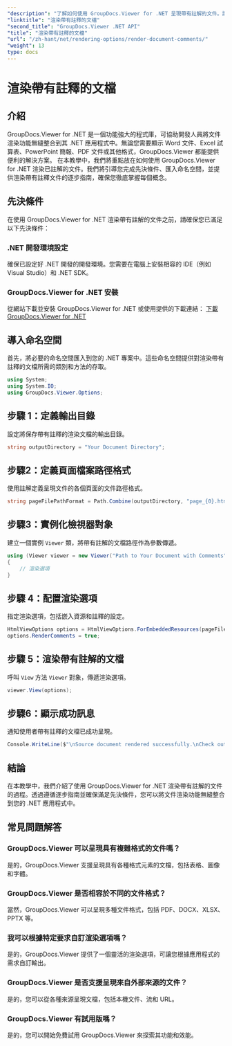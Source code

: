 ```yaml
---
"description": "了解如何使用 GroupDocs.Viewer for .NET 呈現帶有註解的文件。請按照我們的逐步指南進行操作，以實現無縫整合。"
"linktitle": "渲染帶有註釋的文檔"
"second_title": "GroupDocs.Viewer .NET API"
"title": "渲染帶有註釋的文檔"
"url": "/zh-hant/net/rendering-options/render-document-comments/"
"weight": 13
type: docs
---
```

# 渲染帶有註釋的文檔

## 介紹
GroupDocs.Viewer for .NET 是一個功能強大的程式庫，可協助開發人員將文件渲染功能無縫整合到其 .NET 應用程式中。無論您需要顯示 Word 文件、Excel 試算表、PowerPoint 簡報、PDF 文件或其他格式，GroupDocs.Viewer 都能提供便利的解決方案。
在本教學中，我們將重點放在如何使用 GroupDocs.Viewer for .NET 渲染已註解的文件。我們將引導您完成先決條件、匯入命名空間，並提供渲染帶有註釋文件的逐步指南，確保您徹底掌握每個概念。
## 先決條件
在使用 GroupDocs.Viewer for .NET 渲染帶有註解的文件之前，請確保您已滿足以下先決條件：
### .NET 開發環境設定
確保已設定好 .NET 開發的開發環境。您需要在電腦上安裝相容的 IDE（例如 Visual Studio）和 .NET SDK。
### GroupDocs.Viewer for .NET 安裝
從網站下載並安裝 GroupDocs.Viewer for .NET 或使用提供的下載連結：
[下載 GroupDocs.Viewer for .NET](https://releases.groupdocs.com/viewer/net/)

## 導入命名空間
首先，將必要的命名空間匯入到您的 .NET 專案中。這些命名空間提供對渲染帶有註釋的文檔所需的類別和方法的存取。
```csharp
using System;
using System.IO;
using GroupDocs.Viewer.Options;
```

## 步驟 1：定義輸出目錄
設定將保存帶有註釋的渲染文檔的輸出目錄。
```csharp
string outputDirectory = "Your Document Directory";
```
## 步驟2：定義頁面檔案路徑格式
使用註解定義呈現文件的各個頁面的文件路徑格式。
```csharp
string pageFilePathFormat = Path.Combine(outputDirectory, "page_{0}.html");
```
## 步驟3：實例化檢視器對象
建立一個實例 `Viewer` 類，將帶有註解的文檔路徑作為參數傳遞。
```csharp
using (Viewer viewer = new Viewer("Path to Your Document with Comments"))
{
    // 渲染選項
}
```
## 步驟 4：配置渲染選項
指定渲染選項，包括嵌入資源和註釋的設定。
```csharp
HtmlViewOptions options = HtmlViewOptions.ForEmbeddedResources(pageFilePathFormat);
options.RenderComments = true;
```
## 步驟 5：渲染帶有註解的文檔
呼叫 `View` 方法 `Viewer` 對象，傳遞渲染選項。
```csharp
viewer.View(options);
```
## 步驟6：顯示成功訊息
通知使用者帶有註釋的文檔已成功呈現。
```csharp
Console.WriteLine($"\nSource document rendered successfully.\nCheck output in {outputDirectory}.");
```

## 結論
在本教學中，我們介紹了使用 GroupDocs.Viewer for .NET 渲染帶有註解的文件的過程。透過遵循逐步指南並確保滿足先決條件，您可以將文件渲染功能無縫整合到您的 .NET 應用程式中。
## 常見問題解答
### GroupDocs.Viewer 可以呈現具有複雜格式的文件嗎？
是的，GroupDocs.Viewer 支援呈現具有各種格式元素的文檔，包括表格、圖像和字體。
### GroupDocs.Viewer 是否相容於不同的文件格式？
當然，GroupDocs.Viewer 可以呈現多種文件格式，包括 PDF、DOCX、XLSX、PPTX 等。
### 我可以根據特定要求自訂渲染選項嗎？
是的，GroupDocs.Viewer 提供了一個靈活的渲染選項，可讓您根據應用程式的需求自訂輸出。
### GroupDocs.Viewer 是否支援呈現來自外部來源的文件？
是的，您可以從各種來源呈現文檔，包括本機文件、流和 URL。
### GroupDocs.Viewer 有試用版嗎？
是的，您可以開始免費試用 GroupDocs.Viewer 來探索其功能和效能。